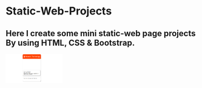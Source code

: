 # Static-Web-Projects
## Here I create some mini static-web page projects By using HTML, CSS & Bootstrap.
<img src="https://github.com/Suprit202/Static-Web-Projects/blob/main/preview-pics/Screenshot%202025-06-23%20230645.png" alt="Placeholder" width="150" />
